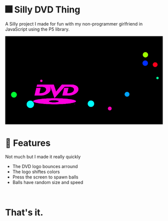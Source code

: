 # 🎆 Silly DVD Thing

A Silly project I made for fun with my non-programmer girlfriend in JavaScript using the P5 library.

<img src="images/Example.png">

# 🧶 Features
Not much but I made it really quickly
* The DVD logo bounces arround
* The logo shiftes colors
* Press the screen to spawn balls
* Balls have random size and speed
</br>

# That's it.
